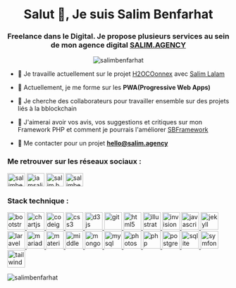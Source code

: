 <h1 align="center">Salut 👋, Je suis Salim Benfarhat</h1>
<h3 align="center">Freelance dans le Digital. Je propose plusieurs services au sein de mon agence digital <a href="https://salim.agency" target="blank">SALIM.AGENCY</a></h3>

<p align="center"> <img src="https://komarev.com/ghpvc/?username=salimbenfarhat&label=Profile%20views&color=0e75b6&style=flat" alt="salimbenfarhat" /> </p>

- 🔭 Je travaille actuellement sur le projet [H2OCOonnex](https://www.h2oconnex.com) avec [Salim Lalam](https://github.com/lilimsa)

- 🌱 Actuellement, je me forme sur les **PWA(Progressive Web Apps)**

- 👯 Je cherche des collaborateurs pour travailler ensemble sur des projets liés à la bblockchain

- 🤝 J'aimerai avoir vos avis, vos suggestions et critiques sur mon Framework PHP et comment je pourrais l'améliorer [SBFramework](https://github.com/salimbenfarhat/SBFramework)

- 💬 Me contacter pour un projet **hello@salim.agency**

<h3 align="left">Me retrouver sur les réseaux sociaux :</h3>
<p align="left">
<a href="https://linkedin.com/in/salimbenfarhat" target="blank"><img align="center" src="https://cdn.jsdelivr.net/npm/simple-icons@3.0.1/icons/linkedin.svg" alt="salimbenfarhat" height="30" width="40" /></a>
<a href="https://fb.com/iamsalimbenfarhat" target="blank"><img align="center" src="https://cdn.jsdelivr.net/npm/simple-icons@3.0.1/icons/facebook.svg" alt="iamsalimbenfarhat" height="30" width="40" /></a>
<a href="https://instagram.com/salim.benfarhat" target="blank"><img align="center" src="https://cdn.jsdelivr.net/npm/simple-icons@3.0.1/icons/instagram.svg" alt="salim.benfarhat" height="30" width="40" /></a>
<a href="https://medium.com/salimbenfarhat" target="blank"><img align="center" src="https://cdn.jsdelivr.net/npm/simple-icons@3.0.1/icons/medium.svg" alt="salimbenfarhat" height="30" width="40" /></a>
</p>

<h3 align="left">Stack technique :</h3>
<p align="left"> <a href="https://getbootstrap.com" target="_blank"> <img src="https://devicons.github.io/devicon/devicon.git/icons/bootstrap/bootstrap-plain.svg" alt="bootstrap" width="40" height="40"/> </a> <a href="https://www.chartjs.org" target="_blank"> <img src="https://www.chartjs.org/media/logo-title.svg" alt="chartjs" width="40" height="40"/> </a> <a href="https://codeigniter.com" target="_blank"> <img src="https://cdn.worldvectorlogo.com/logos/codeigniter.svg" alt="codeigniter" width="40" height="40"/> </a> <a href="https://www.w3schools.com/css/" target="_blank"> <img src="https://devicons.github.io/devicon/devicon.git/icons/css3/css3-original-wordmark.svg" alt="css3" width="40" height="40"/> </a> <a href="https://d3js.org/" target="_blank"> <img src="https://devicons.github.io/devicon/devicon.git/icons/d3js/d3js-original.svg" alt="d3js" width="40" height="40"/> </a> <a href="https://git-scm.com/" target="_blank"> <img src="https://www.vectorlogo.zone/logos/git-scm/git-scm-icon.svg" alt="git" width="40" height="40"/> </a> <a href="https://www.w3.org/html/" target="_blank"> <img src="https://devicons.github.io/devicon/devicon.git/icons/html5/html5-original-wordmark.svg" alt="html5" width="40" height="40"/> </a> <a href="https://www.adobe.com/in/products/illustrator.html" target="_blank"> <img src="https://www.vectorlogo.zone/logos/adobe_illustrator/adobe_illustrator-icon.svg" alt="illustrator" width="40" height="40"/> </a> <a href="https://www.invisionapp.com/" target="_blank"> <img src="https://www.vectorlogo.zone/logos/invisionapp/invisionapp-icon.svg" alt="invision" width="40" height="40"/> </a> <a href="https://developer.mozilla.org/en-US/docs/Web/JavaScript" target="_blank"> <img src="https://devicons.github.io/devicon/devicon.git/icons/javascript/javascript-original.svg" alt="javascript" width="40" height="40"/> </a> <a href="https://jekyllrb.com/" target="_blank"> <img src="https://www.vectorlogo.zone/logos/jekyllrb/jekyllrb-icon.svg" alt="jekyll" width="40" height="40"/> </a> <a href="https://laravel.com/" target="_blank"> <img src="https://devicons.github.io/devicon/devicon.git/icons/laravel/laravel-plain-wordmark.svg" alt="laravel" width="40" height="40"/> </a> <a href="https://mariadb.org/" target="_blank"> <img src="https://www.vectorlogo.zone/logos/mariadb/mariadb-icon.svg" alt="mariadb" width="40" height="40"/> </a> <a href="https://materializecss.com/" target="_blank"> <img src="https://raw.githubusercontent.com/prplx/svg-logos/5585531d45d294869c4eaab4d7cf2e9c167710a9/svg/materialize.svg" alt="materialize" width="40" height="40"/> </a> <a href="https://middlemanapp.com/" target="_blank"> <img src="https://raw.githubusercontent.com/leungwensen/svg-icon/b84b3f3a3da329b7c1d02346865f8e98beb05413/dist/svg/logos/middleman.svg" alt="middleman" width="40" height="40"/> </a> <a href="https://www.mongodb.com/" target="_blank"> <img src="https://devicons.github.io/devicon/devicon.git/icons/mongodb/mongodb-original-wordmark.svg" alt="mongodb" width="40" height="40"/> </a> <a href="https://www.mysql.com/" target="_blank"> <img src="https://devicons.github.io/devicon/devicon.git/icons/mysql/mysql-original-wordmark.svg" alt="mysql" width="40" height="40"/> </a> <a href="https://www.photoshop.com/en" target="_blank"> <img src="https://devicons.github.io/devicon/devicon.git/icons/photoshop/photoshop-plain.svg" alt="photoshop" width="40" height="40"/> </a> <a href="https://www.php.net" target="_blank"> <img src="https://devicons.github.io/devicon/devicon.git/icons/php/php-original.svg" alt="php" width="40" height="40"/> </a> <a href="https://www.postgresql.org" target="_blank"> <img src="https://devicons.github.io/devicon/devicon.git/icons/postgresql/postgresql-original-wordmark.svg" alt="postgresql" width="40" height="40"/> </a> <a href="https://www.sqlite.org/" target="_blank"> <img src="https://www.vectorlogo.zone/logos/sqlite/sqlite-icon.svg" alt="sqlite" width="40" height="40"/> </a> <a href="https://symfony.com" target="_blank"> <img src="https://symfony.com/logos/symfony_black_03.svg" alt="symfony" width="40" height="40"/> </a> <a href="https://tailwindcss.com/" target="_blank"> <img src="https://www.vectorlogo.zone/logos/tailwindcss/tailwindcss-icon.svg" alt="tailwind" width="40" height="40"/> </a> </p>

<p><img align="left" src="https://github-readme-stats.vercel.app/api/top-langs?username=salimbenfarhat&show_icons=true&locale=fr&layout=compact" alt="salimbenfarhat" /></p>
